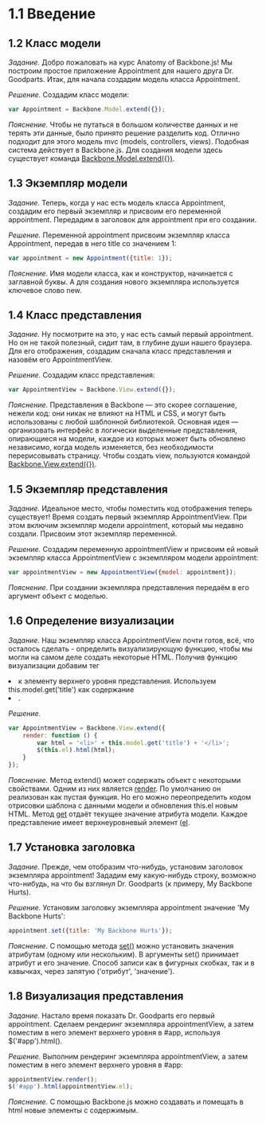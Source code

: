 # 1.1 Введение

## 1.2 Класс модели

_Задание._
Добро пожаловать на курс Anatomy of Backbone.js! Мы построим простое приложение Appointment для нашего друга Dr. Goodparts.
Итак, для начала создадим модель класса Appointment.

_Решение._
Создадим класс модели:
```javascript
var Appointment = Backbone.Model.extend({});
```

_Пояснение._
Чтобы не путаться в большом количестве данных и не терять эти данные, было принято решение разделить код. Отлично подходит для этого модель mvc (models, controllers, views). Подобная система действует в Backbone.js. Для создания модели здесь существует команда [Backbone.Model.extend({})](http://backbonejs.ru/#Model-extend).

## 1.3 Экземпляр модели

_Задание._
Теперь, когда у нас есть модель класса Appointment, создадим его первый экземпляр и присвоим его переменной appointment. Передадим в заголовок для appointment при его создании.   

_Решение._
Переменной appointment присвоим экземпляр класса Appointment, передав в него title со значением 1:
```javascript
var appointment = new Appointment({title: 1});
```

_Пояснение._
Имя модели класса, как и конструктор, начинается с заглавной буквы. А для создания нового экземпляра используется ключевое слово new.

## 1.4 Класс представления

_Задание._
Ну посмотрите на это, у нас есть самый первый appointment. Но он не такой полезный, сидит там, в глубине души нашего браузера. Для его отображения, создадим сначала класс представления и назовём его AppointmentView.

_Решение._
Создадим класс представления:
```javascript
var AppointmentView = Backbone.View.extend({});
```

_Пояснение._
Представления в Backbone — это скорее соглашение, нежели код: они никак не влияют на HTML и CSS, и могут быть использованы с любой шаблонной библиотекой. Основная идея — организовать интерфейс в логически выделенные представления, опирающиеся на модели, каждое из которых может быть обновлено независимо, когда модель изменяется, без необходимости перерисовывать страницу. Чтобы создать view, пользуются командой [Backbone.View.extend({})](http://backbonejs.ru/#View-extend).

## 1.5 Экземпляр представления

_Задание._
Идеальное место, чтобы поместить код отображения теперь существует! Время создать первый экземпляр AppointmentView. При этом включим экземпляр модели appointment, который мы недавно создали. Присвоим этот экземпляр переменной.

_Решение._
Создадим переменную appointmentView и присвоим ей новый экземпляр класса AppointmentView с экземпляром модели appointment:
```javascript
var appointmentView = new AppointmentView({model: appointment});
```

_Пояснение._
При создании экземпляра представления передаём в его аргумент объект с моделью.

## 1.6 Определение визуализации

_Задание._
Наш экземпляр класса AppointmentView почти готов, всё, что осталось сделать - определить визуализирующую функцию, чтобы мы могли на самом деле создать некоторые HTML. Получив функцию визуализации добавим тег <li> к элементу верхнего уровня представления. Используем this.model.get('title') как содержание <li>.

_Решение._

```javascript
var AppointmentView = Backbone.View.extend({
    render: function () {
        var html = '<li>' + this.model.get('title') + '</li>';
        $(this.el).html(html);
    }
});
```

_Пояснение._
Метод extend() может содержать объект с некоторыми свойствами. Одним из них является [render](http://backbonejs.ru/#View-render). По умолчанию он реализован как пустая функция. Но его можно переопределить кодом отрисовки шаблона с данными модели и обновления this.el новым HTML. Метод [get](http://backbonejs.ru/#Model-get) отдаёт текущее значение атрибута модели. Каждое представление имеет верхнеуровневый элемент ([el](http://backbonejs.ru/#View-el).

## 1.7 Установка заголовка

_Задание._
Прежде, чем отобразим что-нибудь, установим заголовок экземпляра appointment! Зададим ему какую-нибудь строку, возможно что-нибудь, на что бы взглянул Dr. Goodparts (к примеру, My Backbone Hurts).

_Решение._
Установим заголовку экземпляра appointment значение 'My Backbone Hurts':
```javascript
appointment.set({title: 'My Backbone Hurts'});
```

_Пояснение._
С помощью метода [set()](http://backbonejs.ru/#Model-set) можно установить значения атрибутам (одному или нескольким). В аргументы set() принимает атрибут и его значение. Способ записи как в фигурных скобках, так и в кавычках, через запятую ('отрибут', 'значение').

## 1.8 Визуализация представления

_Задание._
Настало время показать Dr. Goodparts его первый appointment. Сделаем рендеринг экземпляра appointmentView, а затем поместим в него элемент верхнего уровня в #app, используя $('#app').html().

_Решение._
Выполним рендеринг экземпляра appointmentView, а затем поместим в него элемент верхнего уровня в #app:
```javascript
appointmentView.render(); 
$('#app').html(appointmentView.el);
```

_Пояснение._
С помощью Backbone.js можно создавать и помещать в html новые элементы с содержимым.